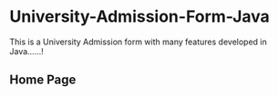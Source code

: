 # University-Admission-Form-Java
This is a University Admission form with many features developed in Java......!

## Home Page

